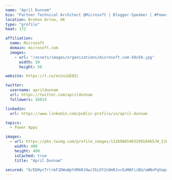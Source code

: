 ```yaml
---
name: "April Dunnam"
bio: "Partner Technical Architect @Microsoft | Blogger-Speaker | #PowerApps, #PowerAutomate, #Office365, #SharePoint | #WIT | #Karaoke Queen"
location: Broken Arrow, OK
type: "profile"
heat: 172

affiliation:
  name: Microsoft
  domain: microsoft.com
  images:
    - url: "/assets/images/organizations/microsoft.com-50x50.jpg"
      width: 50
      height: 50

website: https://t.co/enJuiGEQZc

twitter:
  username: aprildunnam
  url: https://twitter.com/aprildunnam
  followers: 16014

linkedin:
  url: https://www.linkedin.com/public-profile/in/april-dunnam

topics:
  - Power Apps

images:
  - url: https://pbs.twimg.com/profile_images/1326986540329918465/W_IJ6Ih2_400x400.jpg
    width: 400
    height: 400
    isCached: true
    title: "April Dunnam"

secured: "6/EDHycTrl+bF2DWuWpYdR6RJ4w/ZkLOY2n8mRJvcEaMAFiiBU/wWNvPqVapw7wzl8nyAkNC9XKbO5ggUvvfmeHOy68P/MBH6KgwdyybXUVTNMvUdzfiP2Go7cLIDZMEOsQhTUjABr6VNcn5SUSIwT79uBk2/OnAhPfFKSShTcWFmuUXiiQ0WeAU5Rs7hNQHl/DqOJ/dYMbg0BS5r0W2GgU+w1qGhm4ROM5zFcRoY0eAIo2GUOsDFn24zEYkByzYEOVQ8xyQrN+fN1Rk2Jekwi7eBskdwKZ946tqO5i2viIchbnghLi6M1WRmFi7yRiD94e+pncZaBkwqO5jATPnLM2caPfq9xlhW1aq2TJUTU4L39vqwORLuRH2Mys1XqME91Q4ezCSWI/eePCcytPwKqjuWUrblXKSkFXMxbBnCNA=;/LTZNr1+z/KlI/wEBvUTNA=="
---
```


